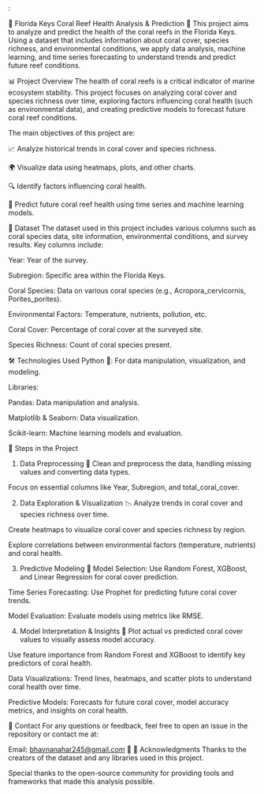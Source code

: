 :

🌊 Florida Keys Coral Reef Health Analysis & Prediction 🐠
This project aims to analyze and predict the health of the coral reefs in the Florida Keys. Using a dataset that includes information about coral cover, species richness, and environmental conditions, we apply data analysis, machine learning, and time series forecasting to understand trends and predict future reef conditions.

📊 Project Overview
The health of coral reefs is a critical indicator of marine ecosystem stability. This project focuses on analyzing coral cover and species richness over time, exploring factors influencing coral health (such as environmental data), and creating predictive models to forecast future coral reef conditions.

The main objectives of this project are:

📈 Analyze historical trends in coral cover and species richness.

🌍 Visualize data using heatmaps, plots, and other charts.

🔍 Identify factors influencing coral health.

🤖 Predict future coral reef health using time series and machine learning models.

📂 Dataset
The dataset used in this project includes various columns such as coral species data, site information, environmental conditions, and survey results. Key columns include:

Year: Year of the survey.

Subregion: Specific area within the Florida Keys.

Coral Species: Data on various coral species (e.g., Acropora_cervicornis, Porites_porites).

Environmental Factors: Temperature, nutrients, pollution, etc.

Coral Cover: Percentage of coral cover at the surveyed site.

Species Richness: Count of coral species present.

🛠️ Technologies Used
Python 🐍: For data manipulation, visualization, and modeling.

Libraries:

Pandas: Data manipulation and analysis.

Matplotlib & Seaborn: Data visualization.

Scikit-learn: Machine learning models and evaluation.

📝 Steps in the Project
1. Data Preprocessing 🧹
Clean and preprocess the data, handling missing values and converting data types.

Focus on essential columns like Year, Subregion, and total_coral_cover.

2. Data Exploration & Visualization 📉
Analyze trends in coral cover and species richness over time.

Create heatmaps to visualize coral cover and species richness by region.

Explore correlations between environmental factors (temperature, nutrients) and coral health.

3. Predictive Modeling 🤖
Model Selection: Use Random Forest, XGBoost, and Linear Regression for coral cover prediction.

Time Series Forecasting: Use Prophet for predicting future coral cover trends.

Model Evaluation: Evaluate models using metrics like RMSE.

4. Model Interpretation & Insights 🧐
Plot actual vs predicted coral cover values to visually assess model accuracy.

Use feature importance from Random Forest and XGBoost to identify key predictors of coral health.

Data Visualizations: Trend lines, heatmaps, and scatter plots to understand coral health over time.

Predictive Models: Forecasts for future coral cover, model accuracy metrics, and insights on coral health.

📧 Contact
For any questions or feedback, feel free to open an issue in the repository or contact me at:

Email: bhavnanahar245@gmail.com 📧
👏 Acknowledgments
Thanks to the creators of the dataset and any libraries used in this project.

Special thanks to the open-source community for providing tools and frameworks that made this analysis possible.

